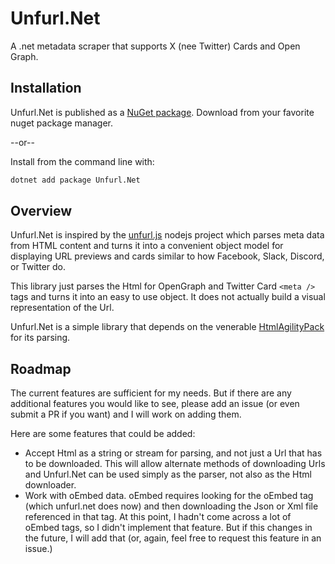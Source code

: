 # Unfurl.Net

A .net metadata scraper that supports X (nee Twitter) Cards and Open Graph.

## Installation

Unfurl.Net is published as a [NuGet package](https://www.nuget.org/packages/Unfurl.Net). Download from your favorite nuget package manager.

--or--

Install from the command line with:

```bash
dotnet add package Unfurl.Net
```

## Overview

Unfurl.Net is inspired by the [unfurl.js](https://github.com/jacktuck/unfurl) nodejs project which parses meta data from HTML content and turns it into a convenient object model for displaying URL previews and cards similar to how Facebook, Slack, Discord, or Twitter do. 

This library just parses the Html for OpenGraph and Twitter Card `<meta />` tags and turns it into an easy to use object. It does not actually build a visual representation of the Url. 

Unfurl.Net is a simple library that depends on the venerable [HtmlAgilityPack](https://github.com/zzzprojects/html-agility-pack) for its parsing. 

## Roadmap

The current features are sufficient for my needs. But if there are any additional features you would like to see, please add an issue (or even submit a PR if you want) and I will work on adding them. 

Here are some features that could be added:

* Accept Html as a string or stream for parsing, and not just a Url that has to be downloaded. This will allow alternate methods of downloading Urls and Unfurl.Net can be used simply as the parser, not also as the Html downloader.
* Work with oEmbed data. oEmbed requires looking for the oEmbed tag (which unfurl.net does now) and then downloading the Json or Xml file referenced in that tag. At this point, I hadn't come across a lot of oEmbed tags, so I didn't implement that feature. But if this changes in the future, I will add that (or, again, feel free to request this feature in an issue.)